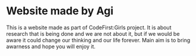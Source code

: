 # Website made by Agi
This is a website made as part of CodeFirst:Girls project. It is about research that is being done and we are not about it, but if we would be aware it could change our thinking and our life forever.
Main aim is to bring awarness and hope you will enjoy it.
